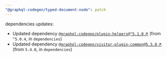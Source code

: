 ```yaml
---
"@graphql-codegen/typed-document-node": patch
---
```

dependencies updates:
  - Updated dependency [`@graphql-codegen/plugin-helpers@^5.1.0` ↗︎](https://www.npmjs.com/package/@graphql-codegen/plugin-helpers/v/5.1.0) (from `^5.0.4`, in `dependencies`)
  - Updated dependency [`@graphql-codegen/visitor-plugin-common@5.5.0` ↗︎](https://www.npmjs.com/package/@graphql-codegen/visitor-plugin-common/v/5.5.0) (from `5.4.0`, in `dependencies`)
